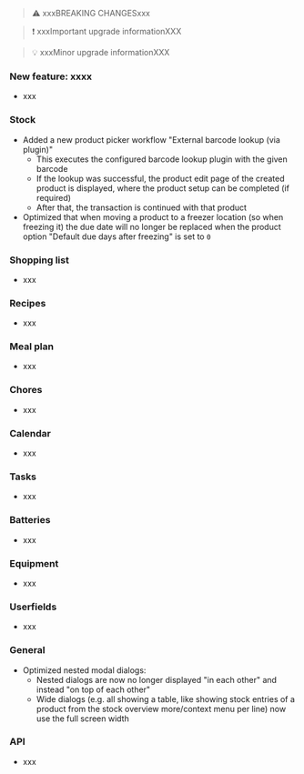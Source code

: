 > ⚠️ xxxBREAKING CHANGESxxx

> ❗ xxxImportant upgrade informationXXX

> 💡 xxxMinor upgrade informationXXX

### New feature: xxxx

- xxx

### Stock

- Added a new product picker workflow "External barcode lookup (via plugin)"
  - This executes the configured barcode lookup plugin with the given barcode
  - If the lookup was successful, the product edit page of the created product is displayed, where the product setup can be completed (if required)
  - After that, the transaction is continued with that product
- Optimized that when moving a product to a freezer location (so when freezing it) the due date will no longer be replaced when the product option "Default due days after freezing" is set to `0`

### Shopping list

- xxx

### Recipes

- xxx

### Meal plan

- xxx

### Chores

- xxx

### Calendar

- xxx

### Tasks

- xxx

### Batteries

- xxx

### Equipment

- xxx

### Userfields

- xxx

### General

- Optimized nested modal dialogs:
  - Nested dialogs are now no longer displayed "in each other" and instead "on top of each other"
  - Wide dialogs (e.g. all showing a table, like showing stock entries of a product from the stock overview more/context menu per line) now use the full screen width

### API

- xxx
